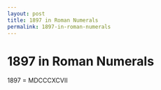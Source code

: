 ```yaml
---
layout: post
title: 1897 in Roman Numerals
permalink: 1897-in-roman-numerals
---
```


# 1897 in Roman Numerals

1897 = MDCCCXCVII

